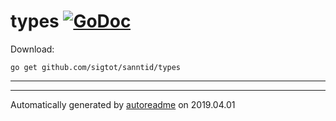 # types [![GoDoc](https://godoc.org/github.com/sigtot/sanntid/types?status.svg)](https://godoc.org/github.com/sigtot/sanntid/types)


Download:
```shell
go get github.com/sigtot/sanntid/types
```

* * *


* * *
Automatically generated by [autoreadme](https://github.com/jimmyfrasche/autoreadme) on 2019.04.01
